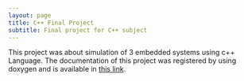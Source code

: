 ```yaml
---
layout: page
title: C++ Final Project
subtitle: Final project for C++ subject
---
```


This project was about simulation of 3 embedded systems using c++ Language. 
The documentation of this project was registered by using doxygen and is available in [this link](https://fran1702.github.io/FinalProjectCPP/html/index.html).

